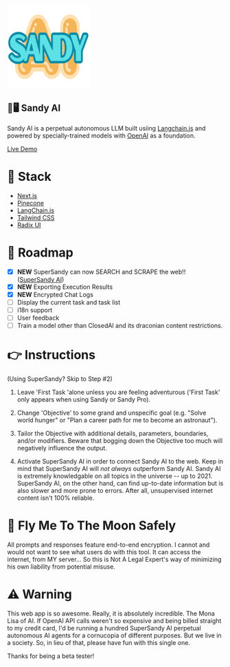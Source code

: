 ![](./public/oyoops.png)

## 🤖🖥️ Sandy AI
Sandy AI is a perpetual autonomous LLM built usiing [Langchain.js](https://github.com/hwchase17/langchainjs) and powered by specially-trained models with [OpenAI](https://openai.com) as a foundation.

[Live Demo](https://sandyai.xyz)

# 🧰 Stack
- [Next.js](https://nextjs.org/)
- [Pinecone](https://www.pinecone.io/)
- [LangChain.js](https://github.com/hwchase17/langchainjs)
- [Tailwind CSS](https://tailwindcss.com/)
- [Radix UI](https://www.radix-ui.com/)

# 🚗 Roadmap
- [x] **NEW** SuperSandy can now SEARCH and SCRAPE the web!! ([SuperSandy AI](https://sandyai.xyz))
- [x] **NEW** Exporting Execution Results
- [x] **NEW** Encrypted Chat Logs
- [ ] Display the current task and task list
- [ ] i18n support
- [ ] User feedback
- [ ] Train a model other than ClosedAI and its draconian content restrictions.

# 👉 Instructions
(Using SuperSandy? Skip to Step #2)
1. Leave 'First Task 'alone unless you are feeling adventurous ('First Task' only appears when using Sandy or Sandy Pro).

2. Change 'Objective' to some grand and unspecific goal (e.g. "Solve world hunger" or "Plan a career path for me to become an astronaut").

3. Tailor the Objective with additional details, parameters, boundaries, and/or modifiers. Beware that bogging down the Objective too much will negatively influence the output.

4. Activate SuperSandy AI in order to connect Sandy AI to the web. 
     Keep in mind that SuperSandy AI will *not always* outperform Sandy AI.
     Sandy AI is extremely knowledgable on all topics in the universe -- up to 2021. SuperSandy AI, on the other hand, can find up-to-date information but is also slower and more prone to errors. After all, unsupervised internet content isn't 100% reliable. 

# 🚀 Fly Me To The Moon Safely
All prompts and responses feature end-to-end encryption.
I cannot and would not want to see what users do with this tool. It can access the internet, from MY server... So this is Not A Legal Expert's way of minimizing his own liability from potential misuse.

# ⚠️ Warning
This web app is so awesome. Really, it is absolutely incredible. The Mona Lisa of AI. If OpenAI API calls weren't so expensive and being billed straight to my credit card, I'd be running a hundred SuperSandy AI perpetual autonomous AI agents for a cornucopia of different purposes. But we live in a society. So, in lieu of that, please have fun with this single one. 

Thanks for being a beta tester!
